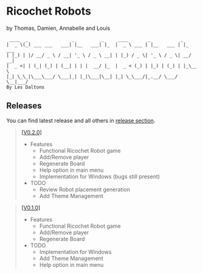 # Ricochet Robots
by Thomas, Damien, Annabelle and Louis

```
 ____  _                _          _     ____       _           _       
|  _ \(_) ___ ___   ___| |__   ___| |_  |  _ \ ___ | |__   ___ | |_ ___ 
| |_) | |/ __/ _ \ / __| '_ \ / _ \ __| | |_) / _ \| '_ \ / _ \| __/ __|
|  _ <| | (_| (_) | (__| | | |  __/ |_  |  _ < (_) | |_) | (_) | |_\__ \
|_| \_\_|\___\___/ \___|_| |_|\___|\__| |_| \_\___/|_.__/ \___/ \__|___/
By Les Daltons
```

## Releases
You can find latest release and all others in [release section](https://github.com/ECN-SEC-SMP/tp11-note-les-daltons/releases).


> [[V0.2.0]](https://github.com/ECN-SEC-SMP/tp11-note-les-daltons/releases/tag/V0.2.0)
> - Features
>   - Functional Ricochet Robot game
>   - Add/Remove player
>   - Regenerate Board
>   - Help option in main menu
>   - Implementation for Windows (bugs still present)
> - TODO
>   - Review Robot placement generation
>   - Add Theme Management

> [[V0.1.0]](https://github.com/ECN-SEC-SMP/tp11-note-les-daltons/releases/tag/V0.1.0)
> - Features
>     - Functional Ricochet Robot game
>     - Add/Remove player
>     - Regenerate Board
> - TODO
>     - Implementation for Windows
>     - Add Theme Management
>     - Help option in main menu